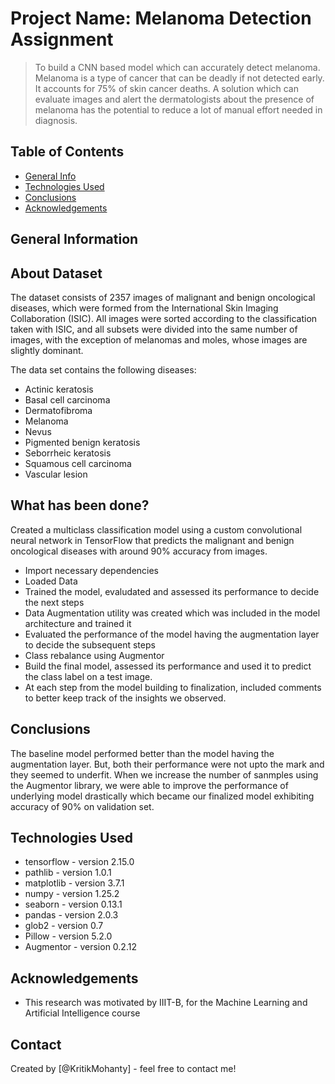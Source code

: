 # Project Name: Melanoma Detection Assignment
> To build a CNN based model which can accurately detect melanoma. Melanoma is a type of cancer that can be deadly if not detected early. It accounts for 75% of skin cancer deaths. A solution which can evaluate images and alert the dermatologists about the presence of melanoma has the potential to reduce a lot of manual effort needed in diagnosis.


## Table of Contents
* [General Info](#general-information)
* [Technologies Used](#technologies-used)
* [Conclusions](#conclusions)
* [Acknowledgements](#acknowledgements)


## General Information

## About Dataset
The dataset consists of 2357 images of malignant and benign oncological diseases, which were formed from the International Skin Imaging Collaboration (ISIC). All images were sorted according to the classification taken with ISIC, and all subsets were divided into the same number of images, with the exception of melanomas and moles, whose images are slightly dominant.

The data set contains the following diseases:

 - Actinic keratosis
 - Basal cell carcinoma
 - Dermatofibroma
 - Melanoma
 - Nevus
 - Pigmented benign keratosis
 - Seborrheic keratosis
 - Squamous cell carcinoma
 - Vascular lesion

## What has been done?
Created a multiclass classification model using a custom convolutional neural network in TensorFlow that predicts the malignant and benign oncological diseases with around 90% accuracy from images.

 - Import necessary dependencies
 - Loaded Data
 - Trained the model, evaludated and assessed its performance to decide the next steps
 - Data Augmentation utility was created which was included in the model architecture and trained it
 - Evaluated the performance of the model having the augmentation layer to decide the subsequent steps
 - Class rebalance using Augmentor
 - Build the final model, assessed its performance and used it to predict the class label on a test image.
 - At each step from the model building to finalization, included comments to better keep track of the insights we observed. 



## Conclusions
The baseline model performed better than the model having the augmentation layer. But, both their performance were not upto the mark and they seemed to underfit. When we increase the number of sanmples using the Augmentor library, we were able to improve the performance of underlying model drastically which became our finalized model exhibiting accuracy of 90% on validation set.


## Technologies Used
- tensorflow - version 2.15.0
- pathlib  - version 1.0.1
- matplotlib - version 3.7.1
- numpy - version 1.25.2
- seaborn - version 0.13.1
- pandas - version 2.0.3
- glob2 - version 0.7
- Pillow - version 5.2.0
- Augmentor - version 0.2.12


## Acknowledgements
- This research was motivated by IIIT-B, for the Machine Learning and Artificial Intelligence course


## Contact
Created by [@KritikMohanty] - feel free to contact me!
